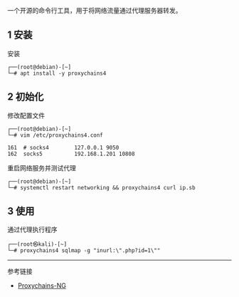 一个开源的命令行工具，用于将网络流量通过代理服务器转发。

## 1 安装

安装

```
┌──(root@debian)-[~]
└─# apt install -y proxychains4
```

## 2 初始化

修改配置文件

```
┌──(root@debian)-[~]
└─# vim /etc/proxychains4.conf
```

```
161  # socks4        127.0.0.1 9050
162  socks5          192.168.1.201 10808
```

重启网络服务并测试代理

```
┌──(root@debian)-[~]
└─# systemctl restart networking && proxychains4 curl ip.sb
```

## 3 使用

通过代理执行程序

```shell
┌──(root㉿kali)-[~]
└─# proxychains4 sqlmap -g "inurl:\".php?id=1\""
```

---

参考链接

- [Proxychains-NG](https://github.com/rofl0r/proxychains-ng)
